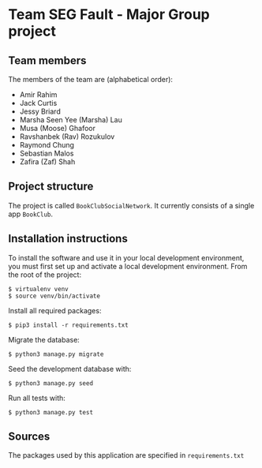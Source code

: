 # Team SEG Fault - Major Group project

## Team members
The members of the team are (alphabetical order):
- Amir Rahim
- Jack Curtis
- Jessy Briard
- Marsha Seen Yee (Marsha) Lau
- Musa (Moose) Ghafoor
- Ravshanbek (Rav) Rozukulov
- Raymond Chung
- Sebastian Malos
- Zafira (Zaf) Shah

## Project structure
The project is called `BookClubSocialNetwork`.  It currently consists of a single app `BookClub`.

## Installation instructions
To install the software and use it in your local development environment, you must first set up and activate a local development environment.  From the root of the project:

```
$ virtualenv venv
$ source venv/bin/activate
```

Install all required packages:

```
$ pip3 install -r requirements.txt
```

Migrate the database:

```
$ python3 manage.py migrate
```

Seed the development database with:

```
$ python3 manage.py seed
```

Run all tests with:
```
$ python3 manage.py test
```

## Sources
The packages used by this application are specified in `requirements.txt`
